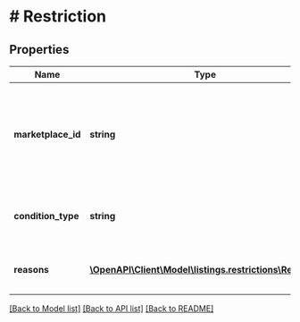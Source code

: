 # # Restriction

## Properties

Name | Type | Description | Notes
------------ | ------------- | ------------- | -------------
**marketplace_id** | **string** | A marketplace identifier. Identifies the Amazon marketplace where the restriction is enforced. |
**condition_type** | **string** | The condition that applies to the restriction. | [optional]
**reasons** | [**\OpenAPI\Client\Model\listings.restrictions\Reason[]**](Reason.md) | A list of reasons for the restriction. | [optional]

[[Back to Model list]](../../README.md#models) [[Back to API list]](../../README.md#endpoints) [[Back to README]](../../README.md)
